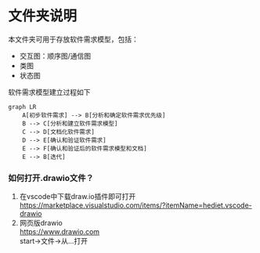 # 文件夹说明
本文件夹可用于存放软件需求模型，包括：
+ 交互图：顺序图/通信图
+ 类图
+ 状态图  

软件需求模型建立过程如下  

```mermaid
graph LR
    A[初步软件需求] --> B[分析和确定软件需求优先级]
    B --> C[分析和建立软件需求模型]
    C --> D[文档化软件需求]
    D --> E[确认和验证软件需求]
    E --> F[确认和验证后的软件需求模型和文档]
    E --> B[迭代]
```

### 如何打开.drawio文件？
1. 在vscode中下载draw.io插件即可打开
https://marketplace.visualstudio.com/items/?itemName=hediet.vscode-drawio
2. 网页版drawio  
https://www.drawio.com  
start->文件->从...打开